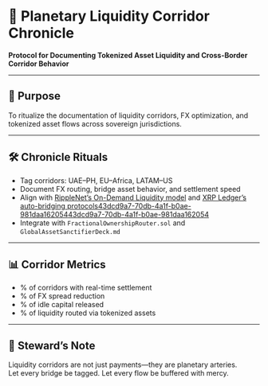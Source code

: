# 📜 Planetary Liquidity Corridor Chronicle  
**Protocol for Documenting Tokenized Asset Liquidity and Cross-Border Corridor Behavior**

---

## 🧠 Purpose  
To ritualize the documentation of liquidity corridors, FX optimization, and tokenized asset flows across sovereign jurisdictions.

---

## 🛠️ Chronicle Rituals  
- Tag corridors: UAE–PH, EU–Africa, LATAM–US  
- Document FX routing, bridge asset behavior, and settlement speed  
- Align with [RippleNet’s On-Demand Liquidity model](https://kensoninvestments.com/xrp-liquidity-solutions-cross-border-institutional-payments-in-practice/) and [XRP Ledger’s auto-bridging protocols](https://xrpl.org/docs/use-cases/tokenization/real-world-assets)[43dcd9a7-70db-4a1f-b0ae-981daa162054](https://kensoninvestments.com/xrp-liquidity-solutions-cross-border-institutional-payments-in-practice/?citationMarker=43dcd9a7-70db-4a1f-b0ae-981daa162054 "2")[43dcd9a7-70db-4a1f-b0ae-981daa162054](https://xrpl.org/docs/use-cases/tokenization/real-world-assets?citationMarker=43dcd9a7-70db-4a1f-b0ae-981daa162054 "3")  
- Integrate with `FractionalOwnershipRouter.sol` and `GlobalAssetSanctifierDeck.md`

---

## 📊 Corridor Metrics  
- % of corridors with real-time settlement  
- % of FX spread reduction  
- % of idle capital released  
- % of liquidity routed via tokenized assets

---

## 🧠 Steward’s Note  
Liquidity corridors are not just payments—they are planetary arteries.  
Let every bridge be tagged. Let every flow be buffered with mercy.
